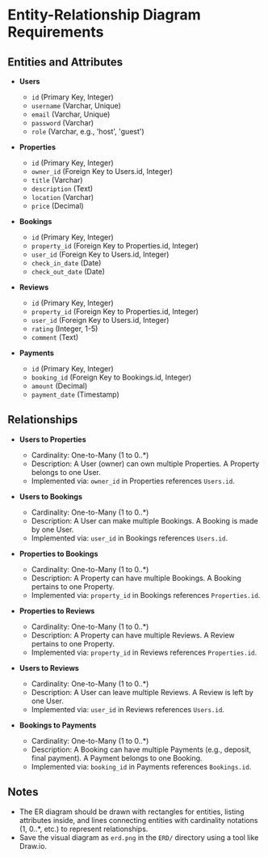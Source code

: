 # Entity-Relationship Diagram Requirements

## Entities and Attributes

- **Users**
  - `id` (Primary Key, Integer)
  - `username` (Varchar, Unique)
  - `email` (Varchar, Unique)
  - `password` (Varchar)
  - `role` (Varchar, e.g., 'host', 'guest')

- **Properties**
  - `id` (Primary Key, Integer)
  - `owner_id` (Foreign Key to Users.id, Integer)
  - `title` (Varchar)
  - `description` (Text)
  - `location` (Varchar)
  - `price` (Decimal)

- **Bookings**
  - `id` (Primary Key, Integer)
  - `property_id` (Foreign Key to Properties.id, Integer)
  - `user_id` (Foreign Key to Users.id, Integer)
  - `check_in_date` (Date)
  - `check_out_date` (Date)

- **Reviews**
  - `id` (Primary Key, Integer)
  - `property_id` (Foreign Key to Properties.id, Integer)
  - `user_id` (Foreign Key to Users.id, Integer)
  - `rating` (Integer, 1-5)
  - `comment` (Text)

- **Payments**
  - `id` (Primary Key, Integer)
  - `booking_id` (Foreign Key to Bookings.id, Integer)
  - `amount` (Decimal)
  - `payment_date` (Timestamp)

## Relationships

- **Users to Properties**
  - Cardinality: One-to-Many (1 to 0..*)
  - Description: A User (owner) can own multiple Properties. A Property belongs to one User.
  - Implemented via: `owner_id` in Properties references `Users.id`.

- **Users to Bookings**
  - Cardinality: One-to-Many (1 to 0..*)
  - Description: A User can make multiple Bookings. A Booking is made by one User.
  - Implemented via: `user_id` in Bookings references `Users.id`.

- **Properties to Bookings**
  - Cardinality: One-to-Many (1 to 0..*)
  - Description: A Property can have multiple Bookings. A Booking pertains to one Property.
  - Implemented via: `property_id` in Bookings references `Properties.id`.

- **Properties to Reviews**
  - Cardinality: One-to-Many (1 to 0..*)
  - Description: A Property can have multiple Reviews. A Review pertains to one Property.
  - Implemented via: `property_id` in Reviews references `Properties.id`.

- **Users to Reviews**
  - Cardinality: One-to-Many (1 to 0..*)
  - Description: A User can leave multiple Reviews. A Review is left by one User.
  - Implemented via: `user_id` in Reviews references `Users.id`.

- **Bookings to Payments**
  - Cardinality: One-to-Many (1 to 0..*)
  - Description: A Booking can have multiple Payments (e.g., deposit, final payment). A Payment belongs to one Booking.
  - Implemented via: `booking_id` in Payments references `Bookings.id`.

## Notes
- The ER diagram should be drawn with rectangles for entities, listing attributes inside, and lines connecting entities with cardinality notations (1, 0..*, etc.) to represent relationships.
- Save the visual diagram as `erd.png` in the `ERD/` directory using a tool like Draw.io.